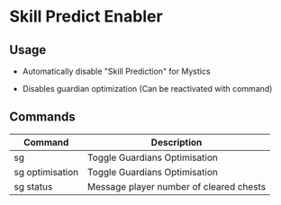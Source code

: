 # Skill Predict Enabler

## Usage

- Automatically disable "Skill Prediction" for Mystics























- Disables guardian optimization (Can be reactivated with command)

## Commands

Command | Description
--- | ---
sg | Toggle Guardians Optimisation
sg optimisation | Toggle Guardians Optimisation
sg status | Message player number of cleared chests
